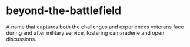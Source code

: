 # beyond-the-battlefield
A name that captures both the challenges and experiences veterans face during and after military service, fostering camaraderie and open discussions.
